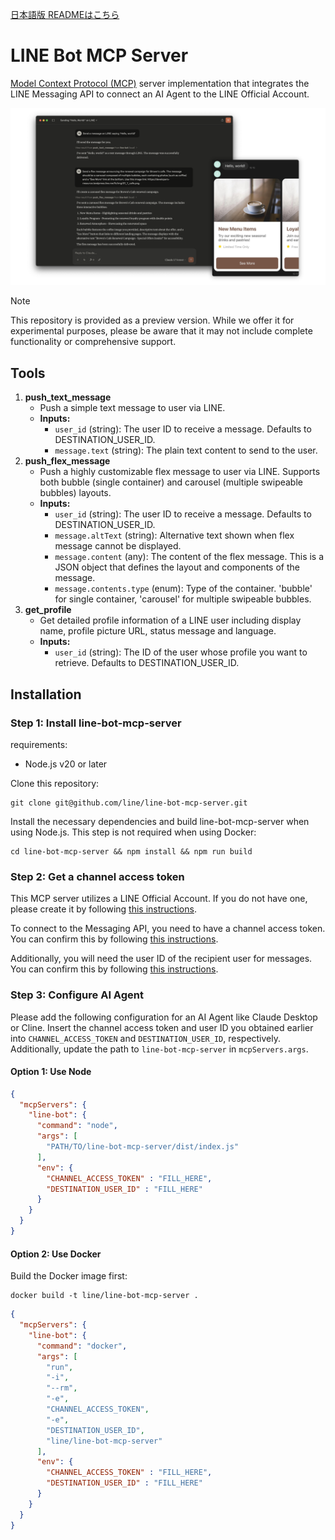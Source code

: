 [日本語版 READMEはこちら](README.ja.md)

# LINE Bot MCP Server

[Model Context Protocol (MCP)](https://github.com/modelcontextprotocol) server implementation that integrates the LINE Messaging API to connect an AI Agent to the LINE Official Account.

![](/assets/demo.png)

> [!NOTE]
> This repository is provided as a preview version. While we offer it for experimental purposes, please be aware that it may not include complete functionality or comprehensive support.

## Tools

1. **push_text_message**
   - Push a simple text message to user via LINE.
   - **Inputs:**
     - `user_id` (string): The user ID to receive a message. Defaults to DESTINATION_USER_ID.
     - `message.text` (string): The plain text content to send to the user.
2. **push_flex_message**
   - Push a highly customizable flex message to user via LINE. Supports both bubble (single container) and carousel (multiple swipeable bubbles) layouts.
   - **Inputs:**
     - `user_id` (string): The user ID to receive a message. Defaults to DESTINATION_USER_ID.
     - `message.altText` (string): Alternative text shown when flex message cannot be displayed.
     - `message.content` (any): The content of the flex message. This is a JSON object that defines the layout and components of the message.
     - `message.contents.type` (enum): Type of the container. 'bubble' for single container, 'carousel' for multiple swipeable bubbles.
3. **get_profile**
   - Get detailed profile information of a LINE user including display name, profile picture URL, status message and language.
   - **Inputs:**
     - `user_id` (string): The ID of the user whose profile you want to retrieve. Defaults to DESTINATION_USER_ID.


## Installation

### Step 1: Install line-bot-mcp-server

requirements:
- Node.js v20 or later

Clone this repository:

```
git clone git@github.com/line/line-bot-mcp-server.git
```

Install the necessary dependencies and build line-bot-mcp-server when using Node.js. This step is not required when using Docker:

```
cd line-bot-mcp-server && npm install && npm run build
```

### Step 2: Get a channel access token

This MCP server utilizes a LINE Official Account. If you do not have one, please create it by following [this instructions](https://www.linebiz.com/jp-en/manual/OfficialAccountManager/new_account/). 

To connect to the Messaging API, you need to have a channel access token. You can confirm this by following [this instructions](https://developers.line.biz/en/docs/basics/channel-access-token/#long-lived-channel-access-token).

Additionally, you will need the user ID of the recipient user for messages. You can confirm this by following [this instructions](https://developers.line.biz/en/docs/messaging-api/getting-user-ids/#get-own-user-id).

### Step 3: Configure AI Agent

Please add the following configuration for an AI Agent like Claude Desktop or Cline. 
Insert the channel access token and user ID you obtained earlier into `CHANNEL_ACCESS_TOKEN` and `DESTINATION_USER_ID`, respectively. 
Additionally, update the path to `line-bot-mcp-server` in  `mcpServers.args`.

#### Option 1: Use Node

```json
{
  "mcpServers": {
    "line-bot": {
      "command": "node",
      "args": [
        "PATH/TO/line-bot-mcp-server/dist/index.js"
      ],
      "env": {
        "CHANNEL_ACCESS_TOKEN" : "FILL_HERE",
        "DESTINATION_USER_ID" : "FILL_HERE"
      }
    }
  }
}
```

#### Option 2: Use Docker

Build the Docker image first:
```
docker build -t line/line-bot-mcp-server .
```

```json
{
  "mcpServers": {
    "line-bot": {
      "command": "docker",
      "args": [
        "run",
        "-i",
        "--rm",
        "-e",
        "CHANNEL_ACCESS_TOKEN",
        "-e",
        "DESTINATION_USER_ID",
        "line/line-bot-mcp-server"
      ],
      "env": {
        "CHANNEL_ACCESS_TOKEN" : "FILL_HERE",
        "DESTINATION_USER_ID" : "FILL_HERE"
      }
    }
  }
}
```
